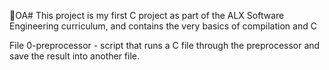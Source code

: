 OA# This project is my first C project as part of the ALX  Software Engineering curriculum, and contains the very basics of compilation and C

File 0-preprocessor - script that runs a C file through the preprocessor and save the result into another file.
